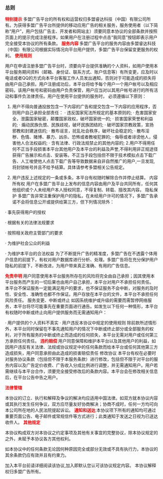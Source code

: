 ### 总则
<b style='color:red'>特别提示</b>
多盟广告平台的所有权和运营权归多盟睿达科技（中国）有限公司所有。为获得多盟广告平台所提供的移动应用广告的相关服务，服务使用者（以下简称“用户”，用户包括广告主、开发者和网站主）须要同意本协议的全部条款并按照页面上的提示完成注册程序。如果用户在注册过程中点击“我同意”按钮即表示用户完全接受本协议的所有条款。
<b style='color:red'>服务内容</b>
多盟广告平台的服务内容由多盟睿达科技（中国）有限公司根据实际情况向平台用户提供，多盟广告平台保留变更服务的权利。
<b style='color:red'>使用规则</b>
用户在申请注册多盟广告平台时，须要向平台提供准确的个人资料，如用户使用本平台服务期间资料（邮箱、身份证、联系方式、账户信息等）有所变更，应及时以电话或者QQ的方式向本平台客服工作人员发出通知，否则对于可能造成的损失将由用户自己承担。用户注册成功后，本平台将给予每个用户一个用户帐号以及相应密码，该用户帐号和密码由用户负责保管，用户应当对以其用户帐号进行的所有活动和事件负法律责任。用户在使用平台提供的服务时，
必须遵循以下原则：
1. 用户不得向普通投放包含一下内容的广告和提交包含一下内容的应用程序，否则用户自己承担全部责任：
·       违反国家宪法所规定的基本原则的;
·       危害国家安全，泄露国家秘密，颠覆国家政权，破坏国家统一的;
·       损害国家荣誉和利益的;
·       煽动民族仇恨、民族歧视，破坏民族团结的;
·       破坏国家宗教政策，宣扬邪教和封建迷信的;
·       散布谣言，扰乱社会秩序，破坏社会稳定的;
·       散布淫秽、色情、赌博、暴力、凶杀、恐怖或者教唆犯罪的;·       侮辱或者诽谤他人，侵害他人合法权益的;
·       含有法律、行政法规禁止的其他内容的;
2.用户不得用任何不正当手段损害本平台其他用户及本平台的利益及声誉,不得利用非正规途径获得广告展示和点击、安装等。不正当手段包括但不限于技术模拟点击下载广告、人工唆使他人点击下载广告等导致数据来自非自然推广的用户,一旦发现,将封锁帐号并且不给予结算。具体请参考多盟相关公告规定。
3. 用户违反上述规定的一条或多条，本平台有权随时解除合作并停止结算。内容所有权用户在多盟广告平台上发布的信息内容由用户及平台共同所有，任何其他组织或个人未经用户本人授权同意，不得复制、转载、擅改其内容。隐私保护多盟广告非常注重保护用户的隐私，在未经用户许可的情况下，多盟广告承诺不会将信息公开或提供给第三方，但下列情况除外：
·       事先获得用户的授权
·       根据有关的法律法规要求
·       按照相关政府主管部门的要求
·       为维护社会公众的利益
·       为维护本平台的合法权益为了不断提升广告的精准度，多盟广告在不透露个体用户信息的前提下，有权对用户数据库进行分析、处理。多盟广告将在充分保护用户隐私的前提下，不断改进，为用户带来真正准确、有用的广告信息。
<b style='color:red'>免责申明</b>
用户同意使用本平台服务所存在的风险将完全由自己承担；因其使用本平台服务而产生的一切后果也由用户自己承担，本平台对用户不承担任何责任。本平台不保证服务一定能满足用户的要求，也不保证服务不会中断，对服务的及时性、安全性、准确性也都不作保证。用户存放在本平台的文件，本平台不承担任何风险责任。服务变更、中断或终止如因系统维护或升级的需要而需暂停网络服务，本平台将尽可能事先在重要页面进行通告。如发生以下任何一种情形，本平台有权随时中断或终止向用户提供服务而无需通知用户：
·       用户提供的个人资料不真实
·       用户违反本协议中规定的使用规则除前款所述情形外，本平台同时保留在不事先通知用户的情况下中断或终止部分或全部服务的权利，对于所有服务的中断或终止而造成的任何损失，本平台无需对用户或任何第三方承担任何责任。
<b style='color:red'>违约赔偿</b>
用户同意保障和维护本平台以及其他用户的利益，如因用户违反有关法律、法规或协议规定中的任何条款而给本平台或任何其他第三方造成损失，用户同意承担由此造成的损害赔偿责任修改协议本平台有权在必要时对服务协议条款（包括但不限于本服务条款）进行修改，包括但不限于对平台的服务内容以及广告定价收费、广告收入分成比例进行调整，并无需通知用户。用户若需继续与本平台合作，须要完全接受修改后的条款内容。本平台会在修改相关信息后，在平台公告中告之用户。
<b style='color:red'>法律管辖</b>
本协议的订立、执行和解释及争议的解决均应适用中国法律。如双方就本协议内容或其执行发生任何争议，双方应尽量友好协商解决；协商不成时，任何一方均可向本公司所在地的人民法院提起诉讼。
<b style='color:red'>通知和送达</b>
本协议项下所有的通知均可通过重要页面公告、电子邮件或常规信件等方式进行；此类通知于发送之日视为已送达收件人。
<b style='color:red'>其他规定</b>
本协议构成双方对本协议之约定事项及其他有关事宜的完整协议，除本协议规定的之外，未赋予本协议各方其他权利。
如本协议中的任何条款无论因何种原因完全或部分无效或不具有执行力，本协议的其余条款仍应有效并且有约束力。
加入本平台前请详细阅读该协议,加入即默认您认可该协议规定内容。本协议解释权归多盟广告所有。
</br>

